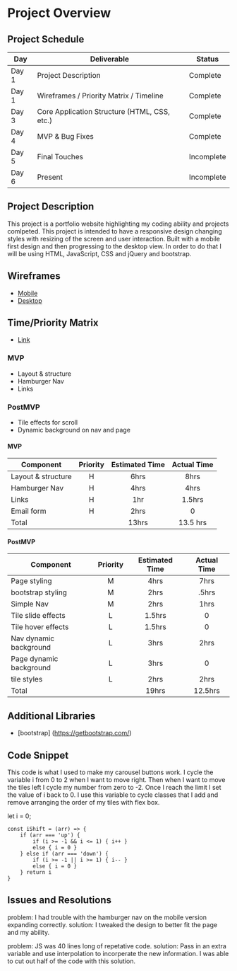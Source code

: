 # Project Overview

## Project Schedule

|  Day | Deliverable | Status
|---|---| ---|
|Day 1| Project Description | Complete
|Day 1| Wireframes / Priority Matrix / Timeline | Complete
|Day 3| Core Application Structure (HTML, CSS, etc.) | Complete
|Day 4| MVP & Bug Fixes | Complete
|Day 5| Final Touches | Incomplete
|Day 6| Present | Incomplete


## Project Description

This project is a portfolio website highlighting my coding ability and projects comlpeted. This project is intended to have a responsive design changing styles with resizing of the screen and user interaction. Built with a mobile first design and then progressing to the desktop view. In order to do that I will be using HTML, JavaScript, CSS and jQuery and bootstrap.

## Wireframes

- [Mobile](https://i.imgur.com/VOKUGYd.jpg)
- [Desktop](https://imgur.com/a/80I6doV)

## Time/Priority Matrix 

- [Link](https://imgur.com/a/Kt7nMAo)


### MVP
- Layout & structure
- Hamburger Nav
- Links 

### PostMVP
- Tile effects for scroll
- Dynamic background on nav and page

#### MVP
| Component | Priority | Estimated Time | Actual Time |
| --- | :---: |  :---: | :---: | 
| Layout & structure   | H | 6hrs | 8hrs |
| Hamburger Nav        | H | 4hrs | 4hrs |
| Links                | H | 1hr  | 1.5hrs |
| Email form           | H | 2hrs | 0 |
| Total                |   | 13hrs| 13.5 hrs|

#### PostMVP
| Component | Priority | Estimated Time | Actual Time |
| --- | :---: |  :---: | :---: | 
| Page styling            | M | 4hrs   | 7hrs |
| bootstrap styling       | M | 2hrs   | .5hrs |
| Simple Nav              | M | 2hrs   | 1hrs |
| Tile slide effects      | L | 1.5hrs | 0 |
| Tile hover effects      | L | 1.5hrs | 0 |
| Nav dynamic background  | L | 3hrs   | 2hrs |
| Page dynamic background | L | 3hrs   | 0 |
| tile styles             | L | 2hrs   | 2hrs |
| Total                   |   | 19hrs  | 12.5hrs |


## Additional Libraries
- [bootstrap] (https://getbootstrap.com/)

## Code Snippet

This code is what I used to make my carousel buttons work. I cycle the variable i from 0 to 2 when I want to move right. Then when I want to move the tiles left I cycle my number from zero to -2. Once I reach the limit I set the value of i back to 0. I use this variable to cycle classes that I add and remove arranging the order of my tiles with flex box.

let i = 0;

    const iShift = (arr) => {
        if (arr === 'up') {
            if (i >= -1 && i <= 1) { i++ }
            else { i = 0 }
        } else if (arr === 'down') {
            if (i >= -1 || i >= 1) { i-- }
            else { i = 0 }
        } return i
    }

## Issues and Resolutions
problem: I had trouble with the hamburger nav on the mobile version expanding correctly.
solution: I tweaked the design to better fit the page and my ability.

problem: JS was 40 lines long of repetative code.
solution: Pass in an extra variable and use interpolation to incorperate the new information. I was able to cut out half of the code with this solution.